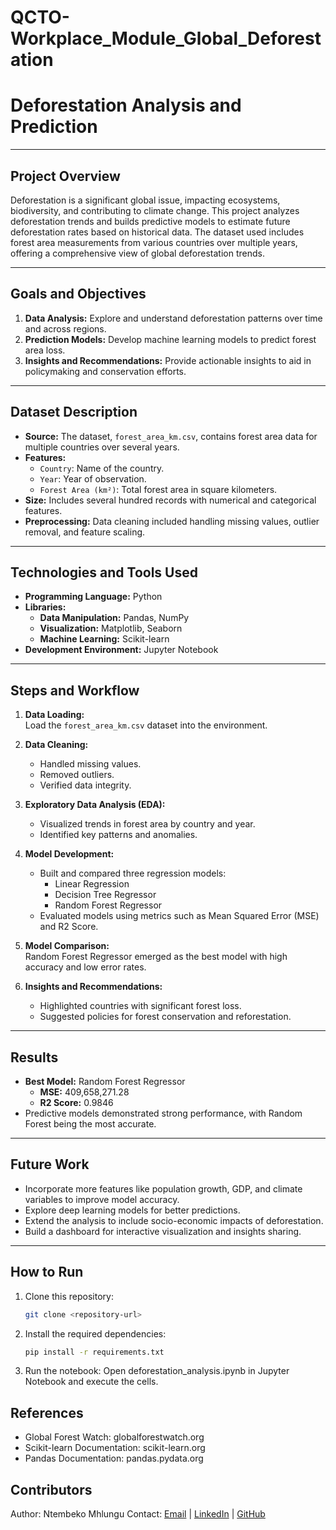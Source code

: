 # QCTO-Workplace_Module_Global_Deforestation

# **Deforestation Analysis and Prediction**

---

## **Project Overview**
Deforestation is a significant global issue, impacting ecosystems, biodiversity, and contributing to climate change. This project analyzes deforestation trends and builds predictive models to estimate future deforestation rates based on historical data. The dataset used includes forest area measurements from various countries over multiple years, offering a comprehensive view of global deforestation trends.

---

## **Goals and Objectives**
1. **Data Analysis:** Explore and understand deforestation patterns over time and across regions.
2. **Prediction Models:** Develop machine learning models to predict forest area loss.
3. **Insights and Recommendations:** Provide actionable insights to aid in policymaking and conservation efforts.

---

## **Dataset Description**
- **Source:** The dataset, `forest_area_km.csv`, contains forest area data for multiple countries over several years.
- **Features:**  
  - `Country`: Name of the country.  
  - `Year`: Year of observation.  
  - `Forest Area (km²)`: Total forest area in square kilometers.
- **Size:** Includes several hundred records with numerical and categorical features.
- **Preprocessing:** Data cleaning included handling missing values, outlier removal, and feature scaling.

---

## **Technologies and Tools Used**
- **Programming Language:** Python
- **Libraries:**
  - **Data Manipulation:** Pandas, NumPy
  - **Visualization:** Matplotlib, Seaborn
  - **Machine Learning:** Scikit-learn
- **Development Environment:** Jupyter Notebook

---

## **Steps and Workflow**

1. **Data Loading:**  
   Load the `forest_area_km.csv` dataset into the environment.

2. **Data Cleaning:**  
   - Handled missing values.  
   - Removed outliers.  
   - Verified data integrity.

3. **Exploratory Data Analysis (EDA):**  
   - Visualized trends in forest area by country and year.  
   - Identified key patterns and anomalies.

4. **Model Development:**  
   - Built and compared three regression models:  
     - Linear Regression  
     - Decision Tree Regressor  
     - Random Forest Regressor  
   - Evaluated models using metrics such as Mean Squared Error (MSE) and R2 Score.

5. **Model Comparison:**  
   Random Forest Regressor emerged as the best model with high accuracy and low error rates.

6. **Insights and Recommendations:**  
   - Highlighted countries with significant forest loss.  
   - Suggested policies for forest conservation and reforestation.

---

## **Results**
- **Best Model:** Random Forest Regressor  
  - **MSE:** 409,658,271.28  
  - **R2 Score:** 0.9846  
- Predictive models demonstrated strong performance, with Random Forest being the most accurate.

---

## **Future Work**
- Incorporate more features like population growth, GDP, and climate variables to improve model accuracy.
- Explore deep learning models for better predictions.
- Extend the analysis to include socio-economic impacts of deforestation.
- Build a dashboard for interactive visualization and insights sharing.

---

## **How to Run**
1. Clone this repository:  
   ```bash
   git clone <repository-url>

2. Install the required dependencies:  
   ```bash
   pip install -r requirements.txt

3. Run the notebook:
    Open deforestation_analysis.ipynb in Jupyter Notebook and execute the cells.

## References
- Global Forest Watch: globalforestwatch.org
- Scikit-learn Documentation: scikit-learn.org
- Pandas Documentation: pandas.pydata.org

## Contributors
Author: Ntembeko Mhlungu
Contact: [Email](ntembekomhlungu1@gmail.com) | [LinkedIn](https://www.linkedin.com/in/ntembeko-mhlungu-6413a91bb/) | [GitHub](https://github.com/Ntembeko-Ngwane)

